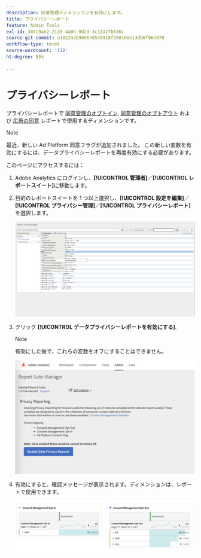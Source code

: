 ```yaml
---
description: 同意管理ディメンションを有効にします。
title: プライバシーレポート
feature: Admin Tools
exl-id: 307c9ae2-2135-4a0b-9d2d-3c13a27b8361
source-git-commit: a102242b98967d578918f358166e13d90f06e070
workflow-type: tm+mt
source-wordcount: '112'
ht-degree: 55%

---
```


# プライバシーレポート

プライバシーレポートで [同意管理のオプトイン](/help/components/dimensions/cm-opt-in.md), [同意管理のオプトアウト](/help/components/dimensions/cm-opt-out.md) および [広告の同意](/help/components//dimensions/ad-consent.md) レポートで使用するディメンションです。

>[!NOTE]
>
>最近、新しい Ad Platform 同意フラグが追加されました。 この新しい変数を有効にするには、データプライバシーレポートを再度有効にする必要があります。

このページにアクセスするには：

1. Adobe Analytics にログインし、**[!UICONTROL 管理者]**／**[!UICONTROL レポートスイート]**&#x200B;に移動します。
1. 目的のレポートスイートを 1 つ以上選択し、**[!UICONTROL 設定を編集]**／**[!UICONTROL プライバシー管理]**／**[!UICONTROL プライバシーレポート]**&#x200B;を選択します。

   ![設定を編集](assets/rsm-privacy-select.png)

1. クリック **[!UICONTROL データプライバシーレポートを有効にする]**.

   >[!NOTE]
   >
   >有効にした後で、これらの変数をオフにすることはできません。

   ![有効にする](assets/rsm-privacy-enable.png)

1. 有効にすると、確認メッセージが表示されます。ディメンションは、レポートで使用できます。

   ![レポート](assets/consent-management.png)
